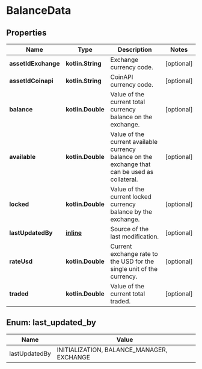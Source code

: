 
# BalanceData

## Properties
Name | Type | Description | Notes
------------ | ------------- | ------------- | -------------
**assetIdExchange** | **kotlin.String** | Exchange currency code. |  [optional]
**assetIdCoinapi** | **kotlin.String** | CoinAPI currency code. |  [optional]
**balance** | **kotlin.Double** | Value of the current total currency balance on the exchange. |  [optional]
**available** | **kotlin.Double** | Value of the current available currency balance on the exchange that can be used as collateral. |  [optional]
**locked** | **kotlin.Double** | Value of the current locked currency balance by the exchange. |  [optional]
**lastUpdatedBy** | [**inline**](#LastUpdatedBy) | Source of the last modification.  |  [optional]
**rateUsd** | **kotlin.Double** | Current exchange rate to the USD for the single unit of the currency.  |  [optional]
**traded** | **kotlin.Double** | Value of the current total traded. |  [optional]


<a name="LastUpdatedBy"></a>
## Enum: last_updated_by
Name | Value
---- | -----
lastUpdatedBy | INITIALIZATION, BALANCE_MANAGER, EXCHANGE



